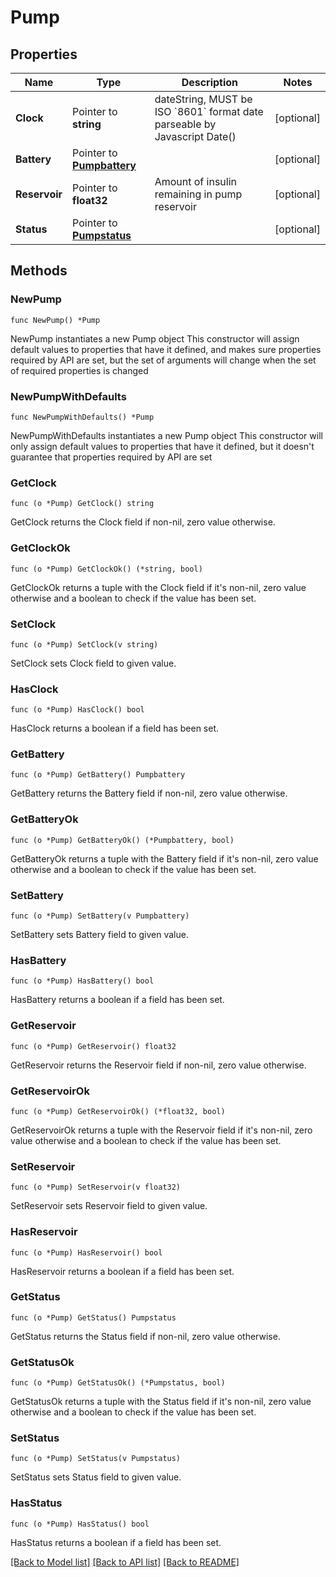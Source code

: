 # Pump

## Properties

Name | Type | Description | Notes
------------ | ------------- | ------------- | -------------
**Clock** | Pointer to **string** | dateString, MUST be ISO &#x60;8601&#x60; format date parseable by Javascript Date() | [optional] 
**Battery** | Pointer to [**Pumpbattery**](Pumpbattery.md) |  | [optional] 
**Reservoir** | Pointer to **float32** | Amount of insulin remaining in pump reservoir | [optional] 
**Status** | Pointer to [**Pumpstatus**](Pumpstatus.md) |  | [optional] 

## Methods

### NewPump

`func NewPump() *Pump`

NewPump instantiates a new Pump object
This constructor will assign default values to properties that have it defined,
and makes sure properties required by API are set, but the set of arguments
will change when the set of required properties is changed

### NewPumpWithDefaults

`func NewPumpWithDefaults() *Pump`

NewPumpWithDefaults instantiates a new Pump object
This constructor will only assign default values to properties that have it defined,
but it doesn't guarantee that properties required by API are set

### GetClock

`func (o *Pump) GetClock() string`

GetClock returns the Clock field if non-nil, zero value otherwise.

### GetClockOk

`func (o *Pump) GetClockOk() (*string, bool)`

GetClockOk returns a tuple with the Clock field if it's non-nil, zero value otherwise
and a boolean to check if the value has been set.

### SetClock

`func (o *Pump) SetClock(v string)`

SetClock sets Clock field to given value.

### HasClock

`func (o *Pump) HasClock() bool`

HasClock returns a boolean if a field has been set.

### GetBattery

`func (o *Pump) GetBattery() Pumpbattery`

GetBattery returns the Battery field if non-nil, zero value otherwise.

### GetBatteryOk

`func (o *Pump) GetBatteryOk() (*Pumpbattery, bool)`

GetBatteryOk returns a tuple with the Battery field if it's non-nil, zero value otherwise
and a boolean to check if the value has been set.

### SetBattery

`func (o *Pump) SetBattery(v Pumpbattery)`

SetBattery sets Battery field to given value.

### HasBattery

`func (o *Pump) HasBattery() bool`

HasBattery returns a boolean if a field has been set.

### GetReservoir

`func (o *Pump) GetReservoir() float32`

GetReservoir returns the Reservoir field if non-nil, zero value otherwise.

### GetReservoirOk

`func (o *Pump) GetReservoirOk() (*float32, bool)`

GetReservoirOk returns a tuple with the Reservoir field if it's non-nil, zero value otherwise
and a boolean to check if the value has been set.

### SetReservoir

`func (o *Pump) SetReservoir(v float32)`

SetReservoir sets Reservoir field to given value.

### HasReservoir

`func (o *Pump) HasReservoir() bool`

HasReservoir returns a boolean if a field has been set.

### GetStatus

`func (o *Pump) GetStatus() Pumpstatus`

GetStatus returns the Status field if non-nil, zero value otherwise.

### GetStatusOk

`func (o *Pump) GetStatusOk() (*Pumpstatus, bool)`

GetStatusOk returns a tuple with the Status field if it's non-nil, zero value otherwise
and a boolean to check if the value has been set.

### SetStatus

`func (o *Pump) SetStatus(v Pumpstatus)`

SetStatus sets Status field to given value.

### HasStatus

`func (o *Pump) HasStatus() bool`

HasStatus returns a boolean if a field has been set.


[[Back to Model list]](../README.md#documentation-for-models) [[Back to API list]](../README.md#documentation-for-api-endpoints) [[Back to README]](../README.md)


